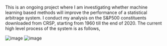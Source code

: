 This is an ongoing project where I am investigating whether machine learning based methods will improve the performance of a statistical arbitrage system. 
I conduct my analysis on the S&P500 constituents downloaded from CRSP, starting from 1960 till the end of 2020. The current high level process of the system is as follows,

![image](https://user-images.githubusercontent.com/34893136/124941913-2a916100-dfd9-11eb-8a54-df8980667d12.png)
![image](https://user-images.githubusercontent.com/34893136/124941999-3aa94080-dfd9-11eb-98eb-85a652b5ef2b.png)

